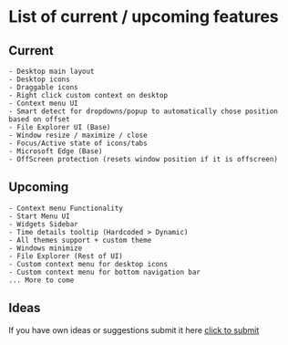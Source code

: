 # List of current / upcoming features

## Current

```
- Desktop main layout
- Desktop icons
- Draggable icons
- Right click custom context on desktop
- Context menu UI
- Smart detect for dropdowns/popup to automatically chose position based on offset
- File Explorer UI (Base)
- Window resize / maximize / close
- Focus/Active state of icons/tabs
- Microsoft Edge (Base)
- OffScreen protection (resets window position if it is offscreen)
```

## Upcoming

```
- Context menu Functionality
- Start Menu UI
- Widgets Sidebar
- Time details tooltip (Hardcoded > Dynamic)
- All themes support + custom theme
- Windows minimize
- File Explorer (Rest of UI)
- Custom context menu for desktop icons
- Custom context menu for bottom navigation bar
... More to come
```

## Ideas
If you have own ideas or suggestions submit it here [click to submit](https://github.com/ndragun92/os-windows11/discussions/categories/ideas)